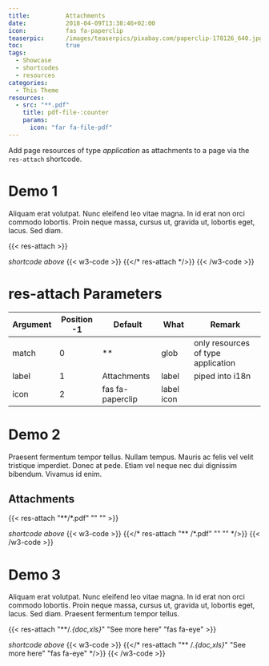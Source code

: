 ```yaml
---
title:          Attachments
date:           2018-04-09T13:38:46+02:00
icon:           fas fa-paperclip
teaserpic:      /images/teaserpics/pixabay.com/paperclip-178126_640.jpg
toc:            true
tags:
  - Showcase
  - shortcodes
  - resources
categories:
  - This Theme
resources:
  - src: "**.pdf"
    title: pdf-file-:counter
    params:
      icon: "far fa-file-pdf"
---
```



Add page resources of type *application* as attachments to a page via the
`res-attach` shortcode.
<!--more-->

# Demo 1 

Aliquam erat volutpat. Nunc eleifend leo vitae magna. In id erat non orci
commodo lobortis. Proin neque massa, cursus ut, gravida ut, lobortis eget,
lacus. Sed diam.

{{< res-attach >}}

*shortcode above*
{{< w3-code >}}
{{</* res-attach */>}}
{{< /w3-code >}}


# res-attach Parameters


Argument | Position -1 | Default           | What           | Remark
---------|-------------|-------------------|----------------|-------
match    | 0           | **                | glob           | only resources of type application
label    | 1           | Attachments       | label          | piped into i18n
icon     | 2           | fas fa-paperclip  | label icon     | 


# Demo 2
Praesent fermentum tempor tellus. Nullam tempus. Mauris ac felis vel velit
tristique imperdiet. Donec at pede. Etiam vel neque nec dui dignissim
bibendum. Vivamus id enim. 

## Attachments
{{< res-attach "**/*.pdf" "" "" >}}

*shortcode above*
{{< w3-code >}}
{{</* res-attach "** /*.pdf" "" "" */>}}
{{< /w3-code >}}

# Demo 3

Aliquam erat volutpat. Nunc eleifend leo vitae magna. In id erat non orci
commodo lobortis. Proin neque massa, cursus ut, gravida ut, lobortis eget,
lacus. Sed diam. Praesent fermentum tempor tellus.

{{< res-attach "**/*.{doc,xls}*" "See more here" "fas fa-eye" >}}

*shortcode above*
{{< w3-code >}}
{{</* res-attach "** /*.{doc,xls}*" "See more here" "fas fa-eye" */>}}
{{< /w3-code >}}
